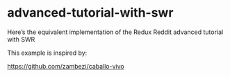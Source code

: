 # advanced-tutorial-with-swr
Here’s the equivalent implementation of the Redux Reddit advanced tutorial with SWR

This example is inspired by:

https://github.com/zambezi/caballo-vivo
